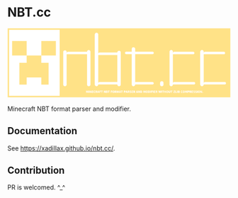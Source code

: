 # NBT.cc

![NBT.cc](https://github.com/XadillaX/nbt.cc/raw/main/assets/logo.png)

Minecraft NBT format parser and modifier.

## Documentation

See https://xadillax.github.io/nbt.cc/.

## Contribution

PR is welcomed. ^_^
